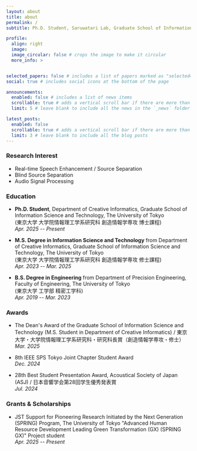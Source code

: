 ```yaml
---
layout: about
title: about
permalink: /
subtitle: Ph.D. Student, Saruwatari Lab, Graduate School of Information Science and Technology, The University of Tokyo, Japan

profile:
  align: right
  image: 
  image_circular: false # crops the image to make it circular
  more_info: >


selected_papers: false # includes a list of papers marked as "selected={true}"
social: true # includes social icons at the bottom of the page

announcements:
  enabled: false # includes a list of news items
  scrollable: true # adds a vertical scroll bar if there are more than 3 news items
  limit: 5 # leave blank to include all the news in the `_news` folder

latest_posts:
  enabled: false
  scrollable: true # adds a vertical scroll bar if there are more than 3 new posts items
  limit: 3 # leave blank to include all the blog posts
---
```


<!-- I am a Ph.D. student of [Saruwatari Lab](https://www.sp.ipc.i.u-tokyo.ac.jp/), The University of Tokyo, Japan.
My research interests include real-time speech enhancement and source separation. -->

### Research Interest

- Real-time Speech Enhancement / Source Separation
- Blind Source Separation
- Audio Signal Processing

### Education

- **Ph.D. Student**, Department of Creative Informatics, Graduate School of Information Science and Technology, The University of Tokyo <br>
  (東京大学 大学院情報理工学系研究科 創造情報学専攻 博士課程) <br>
    *Apr. 2025 -- Present*

- **M.S. Degree in Information Science and Technology** from Department of Creative Informatics, Graduate School of Information Science and Technology, The University of Tokyo <br>
  (東京大学 大学院情報理工学系研究科 創造情報学専攻 修士課程) <br>
  *Apr. 2023 -- Mar. 2025*
  
- **B.S. Degree in Engineering** from Department of Precision Engineering, Faculty of Engineering, The University of Tokyo <br>
  (東京大学 工学部 精密工学科) <br>
  *Apr. 2019 -- Mar. 2023*

### Awards

- The Dean's Award of the Graduate School of Information Science and Technology (M.S. Student in Department of Creative Informatics) / 東京大学・大学院情報理工学系研究科・研究科長賞（創造情報学専攻・修士） <br>
  *Mar. 2025*

- 8th IEEE SPS Tokyo Joint Chapter Student Award <br>
  *Dec. 2024*

- 28th Best Student Presentation Award, Acoustical Society of Japan (ASJ) / 日本音響学会第28回学生優秀発表賞 <br>
  *Jul. 2024*

### Grants & Scholarships

- JST Support for Pioneering Research Initiated by the Next Generation (SPRING) Program, The University of Tokyo "Advanced Human Resource Development Leading Green Transformation (GX) (SPRING GX)" Project student <br>
  *Apr. 2025 -- Present*


